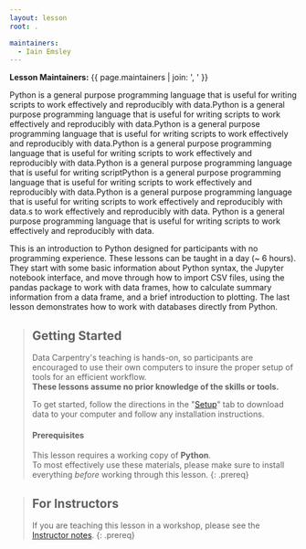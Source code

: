 ```yaml
---
layout: lesson
root: .

maintainers:
  - Iain Emsley
---
```


**Lesson Maintainers:** {{ page.maintainers | join: ', ' }}

Python is a general purpose programming language that is useful for writing scripts to work effectively and reproducibly with data.Python is a general purpose programming language that is useful for writing scripts to work effectively and reproducibly with data.Python is a general purpose programming language that is useful for writing scripts to work effectively and reproducibly with data.Python is a general purpose programming language that is useful for writing scripts to work effectively and reproducibly with data.Python is a general purpose programming language that is useful for writing scriptPython is a general purpose programming language that is useful for writing scripts to work effectively and reproducibly with data.Python is a general purpose programming language that is useful for writing scripts to work effectively and reproducibly with data.s to work effectively and reproducibly with data. Python is a general purpose programming language that is useful for writing scripts to work effectively and reproducibly with data.

This is an introduction to Python designed for participants with no programming experience. These lessons can be taught in a day (~ 6 hours). They start with some basic information about Python syntax, the Jupyter notebook interface, and move through how to import CSV files, using the pandas package to work with data frames, how to calculate summary information from a data frame, and a brief introduction to plotting. The last lesson demonstrates how to work with databases directly from Python.

> ## Getting Started
>
> Data Carpentry's teaching is hands-on, so participants are encouraged to use
> their own computers to insure the proper setup of tools for an efficient 
> workflow. <br>**These lessons assume no prior knowledge of the skills or tools.**
>
> To get started, follow the directions in the "[Setup](setup/)" tab to 
> download data to your computer and follow any installation instructions.
>
> #### Prerequisites
>
> This lesson requires a working copy of **Python**.
> <br>To most effectively use these materials, please make sure to install 
> everything *before* working through this lesson.
{: .prereq}

> ## For Instructors
> If you are teaching this lesson in a workshop, please see the 
> [Instructor notes](guide/).
{: .prereq}
